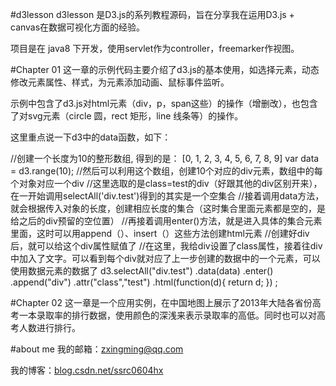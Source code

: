 #d3lesson
d3lesson 是D3.js的系列教程源码，旨在分享我在运用D3.js + canvas在数据可视化方面的经验。

项目是在 java8 下开发，使用servlet作为controller，freemarker作视图。

#Chapter 01
这一章的示例代码主要介绍了d3.js的基本使用，如选择元素，动态修改元素属性、样式，为元素添加动画、鼠标事件监听。

示例中包含了d3.js对html元素（div，p，span这些）的操作（增删改），也包含了对svg元素（circle 圆，rect 矩形，line 线条等）的操作。

这里重点说一下d3中的data函数，如下：

//创建一个长度为10的整形数组, 得到的是： [0, 1, 2, 3, 4, 5, 6, 7, 8, 9]
var data = d3.range(10);
//然后可以利用这个数组，创建10个对应的div元素，数组中的每个对象对应一个div
//这里选取的是class=test的div（好跟其他的div区别开来），在一开始调用selectAll('div.test')得到的其实是一个空集合
//接着调用data方法，就会根据传入对象的长度，创建相应长度的集合（这时集合里面元素都是空的，是给之后的div预留的空位置）
//再接着调用enter()方法，就是进入具体的集合元素里面，这时可以用append（）、insert（）这些方法创建html元素
//创建好div后，就可以给这个div属性赋值了
//在这里，我给div设置了class属性，接着往div中加入了文字。可以看到每个div就对应了上一步创建的数据中的一个元素，可以使用数据元素的数据了
d3.selectAll("div.test")
    .data(data)
    .enter()
    .append("div")
    .attr("class","test")
    .html(function(d){
        return d;
    })
    ;

#Chapter 02
这一章是一个应用实例，在中国地图上展示了2013年大陆各省份高考一本录取率的排行数据，使用颜色的深浅来表示录取率的高低。同时也可以对高考人数进行排行。

#about me
我的邮箱：zxingming@qq.com

我的博客：[blog.csdn.net/ssrc0604hx](blog.csdn.net/ssrc0604hx)